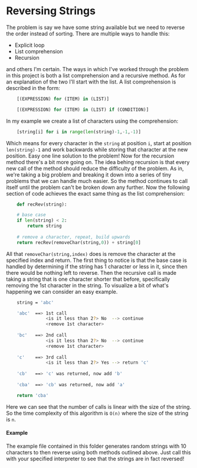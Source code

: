 # Reversing Strings

The problem is say we have some string available but we need to reverse the order instead of sorting. There are multiple ways to handle this: 

* Explicit loop
* List comprehension
* Recursion

and others I'm certain. The ways in which I've worked through the problem in this project is both a list comprehension and a recursive method. As for an explanation of the two I'll start with the list. A list comprehension is described in the form:

```python
    [(EXPRESSION) for (ITEM) in (LIST)]

    [(EXPRESSION) for (ITEM) in (LIST) if (CONDITION)]
```

In my example we create a list of characters using the comprehension:
```python
    [string[i] for i in range(len(string)-1,-1,-1)]
```
Which means for every character in the `string` at position `i`, start at position `len(string)-1` and work backwards while storing that character at the new position. Easy one line solution to the problem! Now for the recursion method there's a bit more going on. The idea behing recursion is that every new call of the method should reduce the difficulty of the problem. As in, we're taking a big problem and breaking it down into a series of tiny problems that we can handle much easier. So the method continues to call itself until the problem can't be broken down any further. Now the following section of code achieves the exact same thing as the list comprehension:
```python
    def recRev(string):

    # base case
    if len(string) < 2: 
        return string
    
    # remove a character, repeat, build upwards
    return recRev(removeChar(string,0)) + string[0]
```
All that `removeChar(string,index)` does is remove the character at the specified index and return. The first thing to notice is that the base case is handled by determining if the string has 1 character or less in it, since then there would be nothing left to reverse. Then the recursive call is made taking a string that is one character shorter that before, specifically removing the 1st character in the string. To visualize a bit of what's happening we can consider an easy example.

```bash
    string = 'abc'

    'abc'  ==> 1st call
               <is it less than 2?> No  --> continue
               <remove 1st character>
    
    'bc'   ==> 2nd call
               <is it less than 2?> No  --> continue
               <remove 1st character>
    
    'c'    ==> 3rd call
               <is it less than 2?> Yes --> return 'c'
    
    'cb'   ==> 'c' was returned, now add 'b'
    
    'cba'  ==> 'cb' was returned, now add 'a'

    return 'cba'
```
Here we can see that the number of calls is linear with the size of the string. So the time complexity of this algorithm is `O(n)` where the size of the string is `n`. 

#### Example

The example file contained in this folder generates random strings with 10 characters to then reverse using both methods outlined above. Just call this with your specified interpreter to see that the strings are in fact reversed!